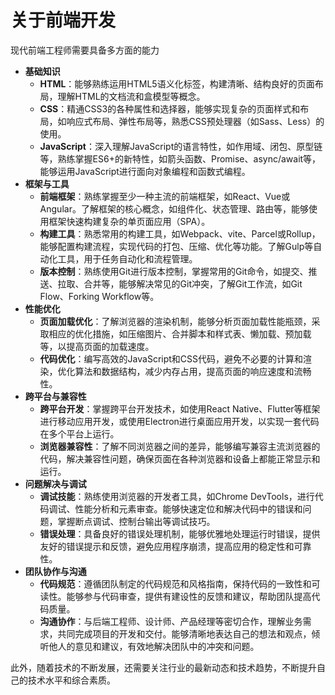 # 关于前端开发

现代前端工程师需要具备多方面的能力
- **基础知识**
    - **HTML**：能够熟练运用HTML5语义化标签，构建清晰、结构良好的页面布局，理解HTML的文档流和盒模型等概念。
    - **CSS**：精通CSS3的各种属性和选择器，能够实现复杂的页面样式和布局，如响应式布局、弹性布局等，熟悉CSS预处理器（如Sass、Less）的使用。
    - **JavaScript**：深入理解JavaScript的语言特性，如作用域、闭包、原型链等，熟练掌握ES6+的新特性，如箭头函数、Promise、async/await等，能够运用JavaScript进行面向对象编程和函数式编程。
- **框架与工具**
    - **前端框架**：熟练掌握至少一种主流的前端框架，如React、Vue或Angular。了解框架的核心概念，如组件化、状态管理、路由等，能够使用框架快速构建复杂的单页面应用（SPA）。
    - **构建工具**：熟悉常用的构建工具，如Webpack、vite、Parcel或Rollup，能够配置构建流程，实现代码的打包、压缩、优化等功能。了解Gulp等自动化工具，用于任务自动化和流程管理。
    - **版本控制**：熟练使用Git进行版本控制，掌握常用的Git命令，如提交、推送、拉取、合并等，能够解决常见的Git冲突，了解Git工作流，如Git Flow、Forking Workflow等。
- **性能优化**
    - **页面加载优化**：了解浏览器的渲染机制，能够分析页面加载性能瓶颈，采取相应的优化措施，如压缩图片、合并脚本和样式表、懒加载、预加载等，以提高页面的加载速度。
    - **代码优化**：编写高效的JavaScript和CSS代码，避免不必要的计算和渲染，优化算法和数据结构，减少内存占用，提高页面的响应速度和流畅性。
- **跨平台与兼容性**
    - **跨平台开发**：掌握跨平台开发技术，如使用React Native、Flutter等框架进行移动应用开发，或使用Electron进行桌面应用开发，以实现一套代码在多个平台上运行。
    - **浏览器兼容性**：了解不同浏览器之间的差异，能够编写兼容主流浏览器的代码，解决兼容性问题，确保页面在各种浏览器和设备上都能正常显示和运行。
- **问题解决与调试**
    - **调试技能**：熟练使用浏览器的开发者工具，如Chrome DevTools，进行代码调试、性能分析和元素审查。能够快速定位和解决代码中的错误和问题，掌握断点调试、控制台输出等调试技巧。
    - **错误处理**：具备良好的错误处理机制，能够优雅地处理运行时错误，提供友好的错误提示和反馈，避免应用程序崩溃，提高应用的稳定性和可靠性。
- **团队协作与沟通**
    - **代码规范**：遵循团队制定的代码规范和风格指南，保持代码的一致性和可读性。能够参与代码审查，提供有建设性的反馈和建议，帮助团队提高代码质量。
    - **沟通协作**：与后端工程师、设计师、产品经理等密切合作，理解业务需求，共同完成项目的开发和交付。能够清晰地表达自己的想法和观点，倾听他人的意见和建议，有效地解决团队中的冲突和问题。

此外，随着技术的不断发展，还需要关注行业的最新动态和技术趋势，不断提升自己的技术水平和综合素质。